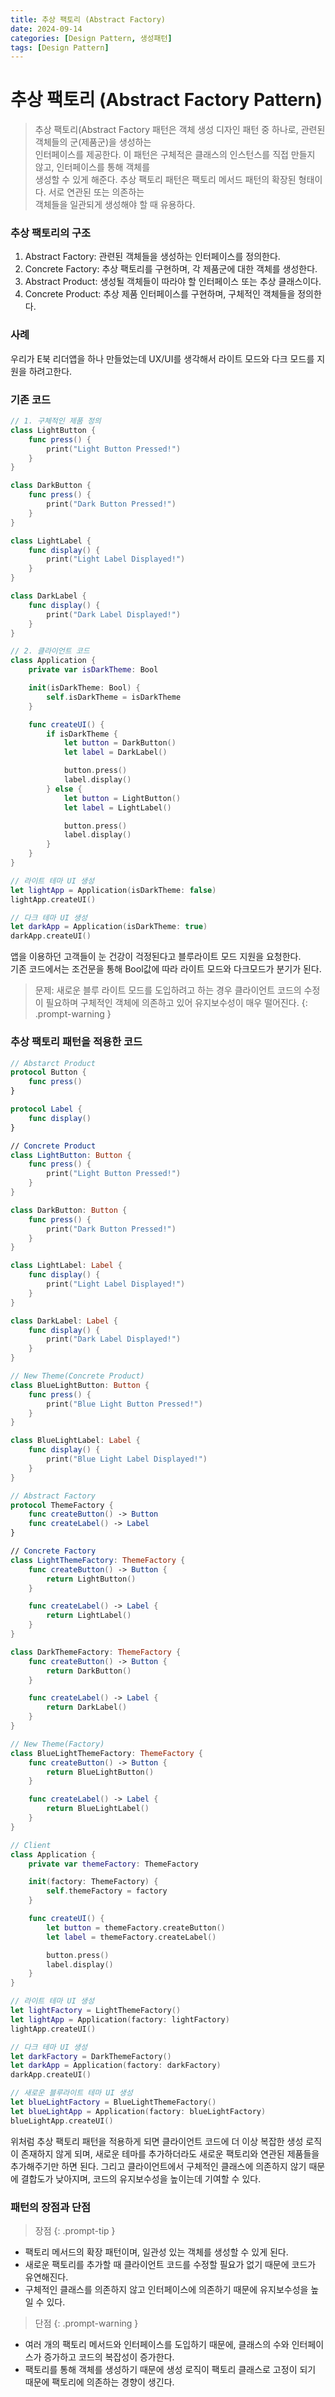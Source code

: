 ```yaml
---
title: 추상 팩토리 (Abstract Factory) 
date: 2024-09-14 
categories: [Design Pattern, 생성패턴]
tags: [Design Pattern]
---
```


# 추상 팩토리 (Abstract Factory Pattern)
> 추상 팩토리(Abstract Factory 패턴은 객체 생성 디자인 패턴 중 하나로, 관련된 객체들의 군(제품군)을 생성하는   
인터페이스를 제공한다. 이 패턴은 구체적은 클래스의 인스턴스를 직접 만들지 않고, 인터페이스를 통해 객체를  
생성할 수 있게 해준다. 추상 팩토리 패턴은 팩토리 메서드 패턴의 확장된 형태이다. 서로 연관된 또는 의존하는  
객체들을 일관되게 생성해야 할 때 유용하다.  
  
### 추상 팩토리의 구조 
1. Abstract Factory: 관련된 객체들을 생성하는 인터페이스를 정의한다.
2. Concrete Factory: 추상 팩토리를 구현하며, 각 제품군에 대한 객체를 생성한다.
3. Abstract Product: 생성될 객체들이 따라야 할 인터페이스 또는 추상 클래스이다.
4. Concrete Product: 추상 제품 인터페이스를 구현하며, 구체적인 객체들을 정의한다.

### 사례 
우리가 E북 리더앱을 하나 만들었는데 UX/UI를 생각해서 라이트 모드와 다크 모드를 지원을 하려고한다.  

### 기존 코드
```swift
// 1. 구체적인 제품 정의
class LightButton {
    func press() {
        print("Light Button Pressed!")
    }
}

class DarkButton {
    func press() {
        print("Dark Button Pressed!")
    }
}

class LightLabel {
    func display() {
        print("Light Label Displayed!")
    }
}

class DarkLabel {
    func display() {
        print("Dark Label Displayed!")
    }
}

// 2. 클라이언트 코드
class Application {
    private var isDarkTheme: Bool

    init(isDarkTheme: Bool) {
        self.isDarkTheme = isDarkTheme
    }

    func createUI() {
        if isDarkTheme {
            let button = DarkButton()
            let label = DarkLabel()

            button.press()
            label.display()
        } else {
            let button = LightButton()
            let label = LightLabel()

            button.press()
            label.display()
        }
    }
}

// 라이트 테마 UI 생성
let lightApp = Application(isDarkTheme: false)
lightApp.createUI()

// 다크 테마 UI 생성
let darkApp = Application(isDarkTheme: true)
darkApp.createUI()
```

앱을 이용하던 고객들이 눈 건강이 걱정된다고 블루라이트 모드 지원을 요청한다.  
기존 코드에서는 조건문을 통해 Bool값에 따라 라이트 모드와 다크모드가 분기가 된다.  
  
> 문제: 새로운 블루 라이트 모드를 도입하려고 하는 경우 클라이언트 코드의 수정이 필요하며 구체적인 객체에 의존하고 있어 유지보수성이 매우 떨어진다.
{: .prompt-warning }  

### 추상 팩토리 패턴을 적용한 코드
```swift
// Abstarct Product
protocol Button {
    func press()
}

protocol Label {
    func display()
}

// Concrete Product
class LightButton: Button {
    func press() {
        print("Light Button Pressed!")
    }
}

class DarkButton: Button {
    func press() {
        print("Dark Button Pressed!")
    }
}

class LightLabel: Label {
    func display() {
        print("Light Label Displayed!")
    }
}

class DarkLabel: Label {
    func display() {
        print("Dark Label Displayed!")
    }
}

// New Theme(Concrete Product)
class BlueLightButton: Button {
    func press() {
        print("Blue Light Button Pressed!")
    }
}

class BlueLightLabel: Label {
    func display() {
        print("Blue Light Label Displayed!")
    }
}

// Abstract Factory
protocol ThemeFactory {
    func createButton() -> Button
    func createLabel() -> Label
}

// Concrete Factory
class LightThemeFactory: ThemeFactory {
    func createButton() -> Button {
        return LightButton()
    }

    func createLabel() -> Label {
        return LightLabel()
    }
}

class DarkThemeFactory: ThemeFactory {
    func createButton() -> Button {
        return DarkButton()
    }

    func createLabel() -> Label {
        return DarkLabel()
    }
}

// New Theme(Factory)
class BlueLightThemeFactory: ThemeFactory {
    func createButton() -> Button {
        return BlueLightButton()
    }

    func createLabel() -> Label {
        return BlueLightLabel()
    }
}

// Client
class Application {
    private var themeFactory: ThemeFactory

    init(factory: ThemeFactory) {
        self.themeFactory = factory
    }

    func createUI() {
        let button = themeFactory.createButton()
        let label = themeFactory.createLabel()

        button.press()
        label.display()
    }
}

// 라이트 테마 UI 생성
let lightFactory = LightThemeFactory()
let lightApp = Application(factory: lightFactory)
lightApp.createUI()

// 다크 테마 UI 생성
let darkFactory = DarkThemeFactory()
let darkApp = Application(factory: darkFactory)
darkApp.createUI()

// 새로운 블루라이트 테마 UI 생성
let blueLightFactory = BlueLightThemeFactory()
let blueLightApp = Application(factory: blueLightFactory)
blueLightApp.createUI()
```
  
위처럼 추상 팩토리 패턴을 적용하게 되면 클라이언트 코드에 더 이상 복잡한 생성 로직이 존재하지 않게 되며, 새로운 테마를 추가하더라도 새로운 팩토리와 연관된 제품들을 추가해주기만 하면 된다. 그리고 클라이언트에서 구체적인 클래스에 의존하지 않기 때문에 결합도가 낮아지며, 코드의 유지보수성을 높이는데 기여할 수 있다.  

### 패턴의 장점과 단점
>장점
{: .prompt-tip }
- 팩토리 메서드의 확장 패턴이며, 일관성 있는 객체를 생성할 수 있게 된다.
- 새로운 팩토리를 추가할 때 클라이언트 코드를 수정할 필요가 없기 때문에 코드가 유연해진다.
- 구체적인 클래스를 의존하지 않고 인터페이스에 의존하기 때문에 유지보수성을 높일 수 있다.  


>단점
{: .prompt-warning }
- 여러 개의 팩토리 메서드와 인터페이스를 도입하기 때문에, 클래스의 수와 인터페이스가 증가하고 코드의 복잡성이
증가한다.
- 팩토리를 통해 객체를 생성하기 때문에 생성 로직이 팩토리 클래스로 고정이 되기 때문에 팩토리에 의존하는 경향이 생긴다.
